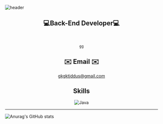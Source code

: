 ![header](https://capsule-render.vercel.app/api?type=Waving&color=auto&height=300&section=header&text=Welcome&fontSize=80&fontAlignY=42&desc=SungYeon's%20Github%20Profile&descAlign=60&descSize=20&descAlignY=57)



<div align=center>

## 💻Back-End Developer💻
  <br>
  
```  
gg

```
## ✉️ Email ✉️

gkgktjddus@gmail.com

## Skills

<img alt="Java" src ="https://img.shields.io/badge/Java-007396.svg?&style=for-the-badge&logo=Java&logoColor=White"/>
</div>

---

![Anurag's GitHub stats](https://github-readme-stats.vercel.app/api?username=lunachild2&show_icons=true&theme=radical)
<!--
**lunachild2/lunachild2** is a ✨ _special_ ✨ repository because its `README.md` (this file) appears on your GitHub profile.

Here are some ideas to get you started:

- 🔭 I’m currently working on ...
- 🌱 I’m currently learning ...
- 👯 I’m looking to collaborate on ...
- 🤔 I’m looking for help with ...
- 💬 Ask me about ...
- 📫 How to reach me: ...
- 😄 Pronouns: ...
- ⚡ Fun fact: ...
-->
